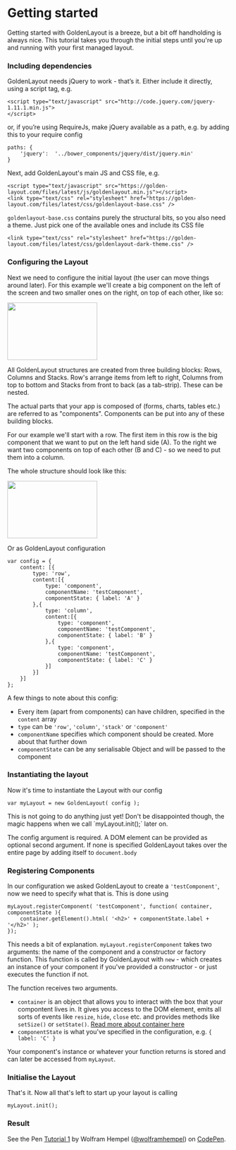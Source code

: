 Getting started
=====================================
Getting started with GoldenLayout is a breeze, but a bit off handholding is always nice. This tutorial takes you through the initial steps until you're up and running with your first managed layout.

### Including dependencies
GoldenLayout needs jQuery to work - that’s it. Either include it directly, using a script tag, e.g.

    <script type="text/javascript" src="http://code.jquery.com/jquery-1.11.1.min.js">
    </script>
    
or, if you’re using RequireJs, make jQuery available as a path, e.g. by adding this to your require config

	paths: {
	    'jquery':  '../bower_components/jquery/dist/jquery.min'
	}

Next, add GoldenLayout's main JS and CSS file, e.g.

	<script type="text/javascript" src="https://golden-layout.com/files/latest/js/goldenlayout.min.js"></script>
	<link type="text/css" rel="stylesheet" href="https://golden-layout.com/files/latest/css/goldenlayout-base.css" />

`goldenlayout-base.css` contains purely the structural bits, so you also need a theme. Just pick one of the available
ones and include its CSS file

	<link type="text/css" rel="stylesheet" href="https://golden-layout.com/files/latest/css/goldenlayout-dark-theme.css" />

### Configuring the Layout
Next we need to configure the initial layout (the user can move things around later).
For this example we'll create a big component on the left of the screen and two smaller ones on the right,
on top of each other, like so:

<img class="centered" src="../assets/images/tutorial_1_image_1.png" width="204" height="130" />

All GoldenLayout structures are created from three building blocks: Rows, Columns and Stacks. Row's arrange items from left to right, Columns from top to bottom and Stacks from front to back (as a tab-strip). These can be nested.

The actual parts that your app is composed of (forms, charts, tables etc.) are referred to as "components". Components can be put into any of these building blocks.

For our example we'll start with a row. The first item in this row is the big component that we want to put on the left hand side (A). To the right we want two components on top of each other (B and C) - so we need to put them into a column.

The whole structure should look like this:

<img class="centered" src="../assets/images/tutorial_1_image_2.png" width="204" height="130" />

Or as GoldenLayout configuration

	var config = {
		content: [{
			type: 'row',
			content:[{
				type: 'component',
				componentName: 'testComponent',
				componentState: { label: 'A' }
			},{
				type: 'column',
				content:[{
					type: 'component',
					componentName: 'testComponent',
					componentState: { label: 'B' }
				},{
					type: 'component',
					componentName: 'testComponent',
					componentState: { label: 'C' }
				}]
			}]
		}]
	};

A few things to note about this config:
- Every item (apart from components) can have children, specified in the `content` array
- `type` can be `'row'`, `'column'`, `'stack'` or `'component'`
- `componentName` specifies which component should be created. More about that further down
- `componentState` can be any serialisable Object and will be passed to the component

### Instantiating the layout
Now it's time to instantiate the Layout with our config

	var myLayout = new GoldenLayout( config );

<div class="info">This is not going to do anything just yet! Don't be disappointed though, the magic happens when we call `myLayout.init();` later on.</div>

The config argument is required. A DOM element can be provided as optional second argument. If none is specified GoldenLayout takes over the entire page by adding itself to `document.body`

### Registering Components
In our configuration we asked GoldenLayout to create a `'testComponent'`, now we need to specify what that is. This is done using

	myLayout.registerComponent( 'testComponent', function( container, componentState ){
		container.getElement().html( '<h2>' + componentState.label + '</h2>' );
	});

This needs a bit of explanation. `myLayout.registerComponent` takes two arguments: the name of the component and a constructor or factory function. 
This function is called by GoldenLayout with `new` - which creates an instance of your component if you've provided a constructor - or just executes the function if not.

The function receives two arguments. 

* `container` is an object that allows you to interact with the box that your compontent lives in. It gives you access to the DOM element, emits all sorts of events like `resize`, `hide`, `close` etc. and provides methods like `setSize()` or `setState()`. [Read more about container here](../docs/Container.html)
* `componentState` is what you've specified in the configuration, e.g. `{ label: 'C' }`

Your component's instance or whatever your function returns is stored and can later be accessed from `myLayout`.

### Initialise the Layout
That's it. Now all that's left to start up your layout is calling

    myLayout.init();

### Result
<p data-height="268" data-theme-id="7376" data-slug-hash="c41f82acbaafcc1a3211c64778a04bbb" data-default-tab="result" class='codepen'>See the Pen <a href='http://codepen.io/wolframhempel/pen/c41f82acbaafcc1a3211c64778a04bbb/'>Tutorial 1</a> by Wolfram Hempel (<a href='http://codepen.io/wolframhempel'>@wolframhempel</a>) on <a href='http://codepen.io'>CodePen</a>.</p>
<script async src="//codepen.io/assets/embed/ei.js"></script>